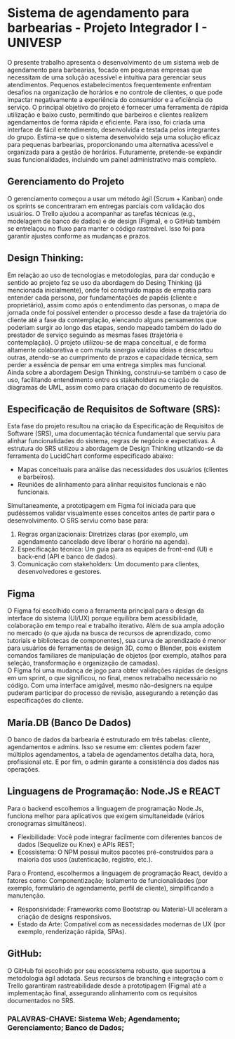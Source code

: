 # Sistema de agendamento para barbearias - Projeto Integrador I - UNIVESP

O presente trabalho apresenta o desenvolvimento de um sistema web de agendamento para barbearias, focado em pequenas empresas que necessitam de uma solução acessível e intuitiva para gerenciar seus atendimentos. Pequenos estabelecimentos frequentemente enfrentam desafios na organização de horários e no controle de clientes, o que pode impactar negativamente a experiência do consumidor e a eficiência do serviço. O principal objetivo do projeto é fornecer uma ferramenta de rápida utilização e baixo custo, permitindo que barbeiros e clientes realizem agendamentos de forma rápida e eficiente. Para isso, foi criada uma interface de fácil entendimento, desenvolvida e testada pelos integrantes do grupo. Estima-se que o sistema desenvolvido seja uma solução eficaz para pequenas barbearias, proporcionando uma alternativa acessível e organizada para a gestão de horários. Futuramente, pretende-se expandir suas funcionalidades, incluindo um painel administrativo mais completo. 

## Gerenciamento do Projeto
O gerenciamento começou a usar um método ágil (Scrum + Kanban) onde os sprints se concentraram em entregas parciais com validação dos usuários. O Trello ajudou a acompanhar as tarefas técnicas (e.g., modelagem de banco de dados) e de design (Figma), e o GitHub também se entrelaçou no fluxo para manter o código rastreável. Isso foi para garantir 
ajustes conforme as mudanças e prazos.

## Design Thinking: 
Em relação ao uso de tecnologias e metodologias, para dar condução e sentido ao projeto fez se uso da abordagem do Desing Thinking (já mencionada inicialmente), onde foi construído 
mapas de empatia para entender cada persona, por fundamentações de papéis (cliente e proprietário), assim como após o entendimento das personas, o mapa de jornada onde foi possível entender o processo desde a fase da trajetória do cliente até a fase da contemplação, elencando alguns pensamentos que poderiam surgir ao longo das etapas, sendo mapeado também do lado do prestador de serviço seguindo as mesmas fases (trajetória e contemplação).  O projeto utilizou-se de mapa conceitual, e de forma altamente colaborativa e com muita 
sinergia validou ideias e descartou outras, atendo-se ao cumprimento de prazos e capacidade técnica, sem perder a essência de pensar em uma entrega simples mas funcional.  
Ainda sobre a abordagem Design Thinking, construiu-se também o caso de uso, facilitando entendimento entre os stakeholders na criação de diagramas de UML, assim como para 
criação do documento de requisitos.

## Especificação de Requisitos de Software (SRS):
Esta fase do projeto resultou na criação da Especificação de Requisitos de Software (SRS), uma documentação técnica fundamental que serviu para alinhar funcionalidades do sistema, regras de negócio e expectativas. 
A estrutura do SRS utilizou a abordagem de Design Thinking utlizando-se da ferramenta do LucidChart conforme especificado abaixo: 
- Mapas conceituais para análise das necessidades dos usuários (clientes e barbeiros).
- Reuniões de alinhamento para alinhar requisitos funcionais e não funcionais.
  
Simultaneamente, a prototipagem em Figma foi iniciada para que pudéssemos validar visualmente esses conceitos antes de partir para o desenvolvimento. O SRS serviu como base 
para: 
1. Regras organizacionais: Diretrizes claras (por exemplo, um agendamento cancelado deve 
liberar o horário na agenda). 
2. Especificação técnica: Um guia para as equipes de front-end (UI) e back-end (API e banco 
de dados). 
3. Comunicação com stakeholders: Um documento para clientes, desenvolvedores e gestores.

## Figma

O Figma foi escolhido como a ferramenta principal para o design da interface do sistema (UI/UX) porque equilibra bem acessibilidade, colaboração em tempo real e trabalho iterativo. 
Além de sua ampla adoção no mercado (o que ajuda na busca de recursos de aprendizado, como tutoriais e bibliotecas de componentes), sua curva de aprendizado é menor para usuários de ferramentas de design 3D, como o Blender, pois existem comandos familiares de manipulação de objetos (por exemplo, atalhos para seleção, transformação e organização de camadas).  
O Figma foi uma mudança de jogo para obter validações rápidas de designs em um sprint, o que significou, no final, menos retrabalho necessário no código. Com uma interface amigável, 
mesmo não-designers na equipe puderam participar do processo de revisão, assegurando a retenção das especificações do cliente.  

## Maria.DB (Banco De Dados) 
O banco de dados da barbearia é estruturado em três tabelas: cliente, agendamentos e admins. Isso se resume em: clientes podem fazer múltiplos agendamentos, a tabela de agendamentos detalha data, hora, profissional etc. E por fim, o admin garante a consistência dos dados nas operações.  

## Linguagens de Programação: Node.JS e REACT 
Para o backend escolhemos a linguagem de programação Node.Js, funciona melhor para aplicativos que exigem simultaneidade (vários cronogramas simultâneos). 
- Flexibilidade: Você pode integrar facilmente com diferentes bancos de dados (Sequelize ou Knex) e APIs REST;
- Ecossistema: O NPM possui muitos pacotes pré-construídos para a maioria dos usos (autenticação, registro, etc.).

Para o Frontend, escolhermos a linguagem de programação React, devído a fatores como: Componentização; Isolamento de funcionalidades (por exemplo, formulário de agendamento, perfil de cliente), simplificando a manutenção. 
- Responsividade: Frameworks como Bootstrap ou Material-UI aceleram a criação de designs responsivos. 
- Estado da Arte: Compatível com as necessidades modernas de UX (por exemplo, renderização rápida, SPAs). 

## GitHub: 
O GitHub foi escolhido por seu ecossistema robusto, que suportou a metodologia ágil adotada. Seus recursos de branching e integração com o Trello garantiram rastreabilidade desde a prototipagem (Figma) até a implementação final, assegurando alinhamento com os requisitos documentados no SRS.



### PALAVRAS-CHAVE: Sistema Web; Agendamento; Gerenciamento; Banco de Dados;

